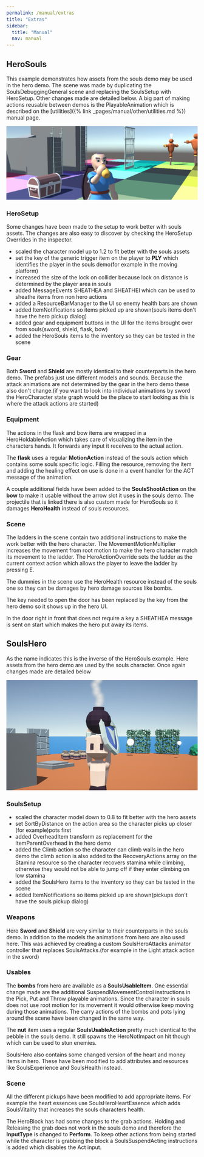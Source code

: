 ```yaml
---
permalink: /manual/extras
title: "Extras"
sidebar:
  title: "Manual"
  nav: manual
---
```


## HeroSouls

This example demonstrates how assets from the souls demo may be used in the hero demo. The scene was made by duplicating the SoulsDebuggingGeneral scene and replacing the SoulsSetup with HeroSetup. Other changes made are detailed below. A big part of making actions reusable between demos is the PlayableAnimation which is described on the [utilities]({% link _pages/manual/other/utilities.md %}) manual page.

<p align="center">
  <img src="/assets/images/other/heroSouls.png" />
</p>

### HeroSetup

Some changes have been made to the setup to work better with souls assets. The changes are also easy to discover by checking the HeroSetup Overrides in the inspector.

- scaled the character model up to 1.2 to fit better with the souls assets
- set the key of the generic trigger item on the player to __PLY__ which identifies the player in the souls demo(for example in the moving platform)
- increased the size of the lock on collider because lock on distance is determined by the player area in souls
- added MessageEvents SHEATHEA and SHEATHEI which can be used to sheathe items from non hero actions
- added a ResourceBarManager to the UI so enemy health bars are shown
- added ItemNotifications so items picked up are shown(souls items don't have the hero pickup dialog)
- added gear and equipment buttons in the UI for the items brought over from souls(sword, shield, flask, bow)
- added the HeroSouls items to the inventory so they can be tested in the scene

### Gear

Both __Sword__ and __Shield__ are mostly identical to their counterparts in the hero demo. The prefabs just use different models and sounds. Because the attack animations are not determined by the gear in the hero demo these also don't change.(if you want to look into individual animations by sword the HeroCharacter state graph would be the place to start looking as this is where the attack actions are started)

### Equipment

The actions in the flask and bow items are wrapped in a HeroHoldableAction which takes care of visualizing the item in the characters hands. It forwards any input it receives to the actual action. 

The __flask__ uses a regular __MotionAction__ instead of the souls action which contains some souls specific logic. Filling the resource, removing the item and adding the healing effect on use is done in a event handler for the ACT message of the animation.

A couple additional fields have been added to the __SoulsShootAction__ on the __bow__ to make it usable without the arrow slot it uses in the souls demo. The projectile that is linked there is also custom made for HeroSouls so it damages __HeroHealth__ instead of souls resources. 

### Scene

The ladders in the scene contain two additional instructions to make the work better with the hero character. The MovementMotionMultiplier increases the movement from root motion to make the hero character match its movement to the ladder. The HeroActionOverride sets the ladder as the current context action which allows the player to leave the ladder by pressing E.

The dummies in the scene use the HeroHealth resource instead of the souls one so they can be damages by hero damage sources like bombs.

The key needed to open the door has been replaced by the key from the hero demo so it shows up in the hero UI.

In the door right in front that does not require a key a SHEATHEA message is sent on start which makes the hero put away its items.

## SoulsHero

As the name indicates this is the inverse of the HeroSouls example. Here assets from the hero demo are used by the souls character. Once again changes made are detailed below

<p align="center">
  <img src="/assets/images/other/soulsHero.png" />
</p>

### SoulsSetup

- scaled the character model down to 0.8 to fit better with the hero assets
- set SortByDistance on the action area so the character picks up closer (for example)pots first
- added OverheadItem transform as replacement for the ItemParentOverhead in the hero demo
- added the Climb action so the character can climb walls in the hero demo
the climb action is also added to the RecoveryActions array on the Stamina resource so the character recovers stamina while climbing, otherwise they would not be able to jump off if they enter climbing on low stamina
- added the SoulsHero items to the inventory so they can be tested in the scene
- added ItemNotifications so items picked up are shown(pickups don't have the souls pickup dialog)

### Weapons

Hero __Sword__ and __Shield__ are very similar to their counterparts in the souls demo. In addition to the models the animations from hero are also used here. This was achieved by creating a custom SoulsHeroAttacks animator controller that replaces SoulsAttacks.(for example in the Light attack action in the sword)

### Usables

The __bombs__ from hero are available as a __SoulsUsableItem__. One essential change made are the additional SuspendMovementControl instructions in the Pick, Put and Throw playable animations. Since the character in souls does not use root motion for its movement it would otherwise keep moving during those animations. The carry actions of the bombs and pots lying around the scene have been changed in the same way.

The __nut__ item uses a regular __SoulsUsableAction__ pretty much identical to the pebble in the souls demo. It still spawns the HeroNotImpact on hit though which can be used to stun enemies.

SoulsHero also contains some changed version of the heart and money items in hero. These have been modified to add attributes and resources like SoulsExperience and SoulsHealth instead.

### Scene

All the different pickups have been modified to add appropriate items. For example the heart essences use SoulsHeroHeartEssence which adds SoulsVitality that increases the souls characters health.

The HeroBlock has had some changes to the grab actions. Holding and Releasing the grab does not work in the souls demo and therefore the __InputType__ is changed to __Perform__. To keep other actions from being started while the character is grabbing the block a SoulsSuspendActing instructions is added which disables the Act input. 
